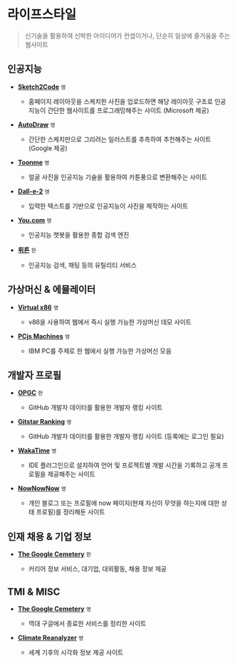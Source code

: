 # 라이프스타일

> 신기술을 활용하여 신박한 아이디어가 컨셉이거나, 단순히 일상에 즐거움을 주는 웹사이트

## 인공지능

- **[Sketch2Code](https://sketch2code.azurewebsites.net)** `영`

  - 홈페이지 레이아웃을 스케치한 사진을 업로드하면 해당 레이아웃 구조로 인공지능이 간단한 웹사이트를 프로그래밍해주는 사이트 (Microsoft 제공)

- **[AutoDraw](https://www.autodraw.com)** `영`

  - 간단한 스케치만으로 그리려는 일러스트를 추측하여 추천해주는 사이트 (Google 제공)

- **[Toonme](https://toonme.com)** `영`

  - 얼굴 사진을 인공지능 기술을 활용하여 카툰풍으로 변환해주는 사이트

- **[Dall-e-2](https://openai.com/dall-e-2)** `영`

  - 입력한 텍스트를 기반으로 인공지능이 사진을 제작하는 사이트

- **[You.com](https://you.com)** `영`

  - 인공지능 챗봇을 활용한 종합 검색 엔진

- **[뤼튼](https://wrtn.ai)** `한`

  - 인공지능 검색, 채팅 등의 유틸리티 서비스

## 가상머신 & 에뮬레이터

- **[Virtual x86](https://copy.sh/v86)** `영`

  - v86을 사용하여 웹에서 즉시 실행 가능한 가상머신 데모 사이트

- **[PCjs Machines](https://www.pcjs.org)** `영`

  - IBM PC를 주제로 한 웹에서 실행 가능한 가상머신 모음

## 개발자 프로필

- **[OPGC](https://opgc.me)** `한`

  - GitHub 개발자 데이터를 활용한 개발자 랭킹 사이트

- **[Gitstar Ranking](https://gitstar-ranking.com)** `영`

  - GitHub 개발자 데이터를 활용한 개발자 랭킹 사이트 (등록에는 로그인 필요)

- **[WakaTime](https://wakatime.com)** `영`

  - IDE 플러그인으로 설치하여 언어 및 프로젝트별 개발 시간을 기록하고 공개 프로필을 제공해주는 사이트

- **[NowNowNow](https://nownownow.com)** `영`

  - 개인 블로그 또는 프로필에 now 페이지(현재 자신이 무엇을 하는지에 대한 상태 프로필)를 정리해둔 사이트

## 인재 채용 & 기업 정보

- **[The Google Cemetery](https://www.theteams.kr)** `한`

  - 커리어 정보 서비스, 대기업, 대외활동, 채용 정보 제공

## TMI & MISC

- **[The Google Cemetery](https://gcemetery.co)** `영`

  - 역대 구글에서 종료한 서비스를 정리한 사이트

- **[Climate Reanalyzer](https://climatereanalyzer.org)** `영`

  - 세계 기후의 시각화 정보 제공 사이트
